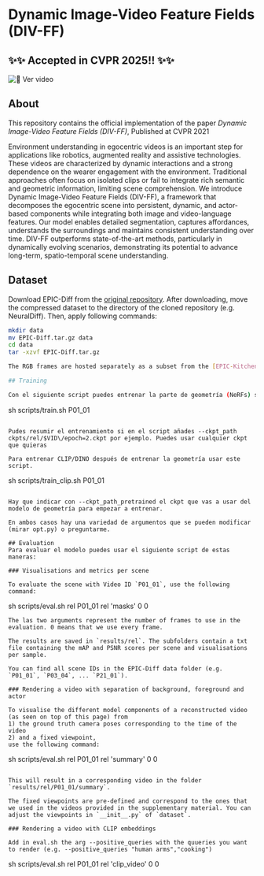 # Dynamic Image-Video Feature Fields (DIV-FF)

## ✨✨ Accepted in CVPR 2025!! ✨✨
![🎥 Ver video](P13_03-_online-video-cutter.com_.gif)

## About
This repository contains the official implementation of the paper *Dynamic Image-Video Feature Fields (DIV-FF)*, Published at CVPR 2021

Environment understanding in egocentric videos is an important step for applications like robotics, augmented reality and assistive technologies. These videos are characterized by dynamic interactions and a strong dependence on the wearer engagement with the environment. Traditional approaches often focus on isolated clips or fail to integrate rich semantic and geometric information, limiting scene comprehension. We introduce Dynamic Image-Video Feature Fields (DIV-FF), a framework that decomposes the egocentric scene into persistent, dynamic, and actor-based components while integrating both image and video-language features. Our model enables detailed segmentation, captures affordances, understands the surroundings and maintains consistent understanding over time. DIV-FF outperforms state-of-the-art methods, particularly in dynamically evolving scenarios, demonstrating its potential to advance long-term, spatio-temporal scene understanding.

## Dataset

Download EPIC-Diff from the [original repository](https://www.robots.ox.ac.uk/~vadim/neuraldiff/release/EPIC-Diff-annotations.tar.gz). 
After downloading, move the compressed dataset to the directory of the cloned repository (e.g. NeuralDiff). Then, apply following commands:
```bash
mkdir data
mv EPIC-Diff.tar.gz data
cd data
tar -xzvf EPIC-Diff.tar.gz

The RGB frames are hosted separately as a subset from the [EPIC-Kitchens](https://epic-kitchens.github.io/2022) dataset. The data are available at the University of Bristol [data_repository](https://doi.org/10.5523/bris.296c4vv03j7lb2ejq3874ej3vm), data.bris. Once downloaded, move the folders into the same directory as mentioned before (data/EPIC-Diff).

## Training

Con el siguiente script puedes entrenar la parte de geometría (NeRFs) sin activar CLIP/DINO (puedes activarlo si quieres pero no es recomendable).

```
sh scripts/train.sh P01_01
```

Pudes resumir el entrenamiento si en el script añades --ckpt_path ckpts/rel/$VID\/epoch=2.ckpt por ejemplo. Puedes usar cualquier ckpt que quieras

Para entrenar CLIP/DINO después de entrenar la geometría usar este script.

```
sh scripts/train_clip.sh P01_01
```

Hay que indicar con --ckpt_path_pretrained el ckpt que vas a usar del modelo de geometría para empezar a entrenar.

En ambos casos hay una variedad de argumentos que se pueden modificar (mirar opt.py) o preguntarme.

## Evaluation
Para evaluar el modelo puedes usar el siguiente script de estas maneras:

### Visualisations and metrics per scene

To evaluate the scene with Video ID `P01_01`, use the following command:

```
sh scripts/eval.sh rel P01_01 rel 'masks' 0 0
```
The las two arguments represent the number of frames to use in the evaluation. 0 means that we use every frame.

The results are saved in `results/rel`. The subfolders contain a txt file containing the mAP and PSNR scores per scene and visualisations per sample.

You can find all scene IDs in the EPIC-Diff data folder (e.g. `P01_01`, `P03_04`, ... `P21_01`).

### Rendering a video with separation of background, foreground and actor

To visualise the different model components of a reconstructed video (as seen on top of this page) from
1) the ground truth camera poses corresponding to the time of the video
2) and a fixed viewpoint,
use the following command:

```
sh scripts/eval.sh rel P01_01 rel 'summary' 0 0
```

This will result in a corresponding video in the folder `results/rel/P01_01/summary`.

The fixed viewpoints are pre-defined and correspond to the ones that we used in the videos provided in the supplementary material. You can adjust the viewpoints in `__init__.py` of `dataset`.

### Rendering a video with CLIP embeddings

Add in eval.sh the arg --positive_queries with the quueries you want to render (e.g. --positive_queries "human arms","cooking")

```
sh scripts/eval.sh rel P01_01 rel 'clip_video' 0 0
```
